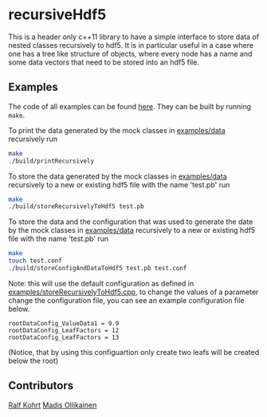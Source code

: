 # recursiveHdf5
This is a header only c++11 library to have a simple interface to store data of nested classes recursively to hdf5. It is in particular useful in a case where one has a tree like structure of objects, where every node has a name and some data vectors that need to be stored into an hdf5 file. 

## Examples

The code of all examples can be found [here](./examples). They can be built by running `make`.

To print the data generated by the mock classes in [examples/data](./examples/data) recursively run
```bash
make
./build/printRecursively
```

To store the data generated by the mock classes in [examples/data](./examples/data) recursively to a new or existing hdf5 file with the name 'test.pb' run
```bash
make
./build/storeRecursivelyToHdf5 test.pb
```

To store the data and the configuration that was used to generate the date by the mock classes in [examples/data](./examples/data) recursively to a new or existing hdf5 file with the name 'test.pb' run
```bash
make
touch test.conf
./build/storeConfigAndDataToHdf5 test.pb test.conf
```
Note: this will use the default configuration as defined in [examples/storeRecursivelyToHdf5.cpp](./examples/storeRecursivelyToHdf5.cpp), to change the values of a parameter change the configuration file, you can see an example configuration file below.
```
rootDataConfig_ValueData1 = 9.9
rootDataConfig_LeafFactors = 12
rootDataConfig_LeafFactors = 13

```
(Notice, that by using this configuartion only create two leafs will be created below the root)


## Contributors
[Ralf Kohrt](https://github.com/rkohrt)
[Madis Ollikainen](https://github.com/madisollikainen)
